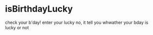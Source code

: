 # isBirthdayLucky
check your b'day! enter your lucky no, it tell you whwather your bday is lucky or not
